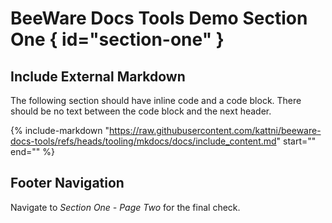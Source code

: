 # BeeWare Docs Tools Demo Section One { id="section-one" }

## Include External Markdown

The following section should have inline code and a code block. There should
be no text between the code block and the next header.

{%
    include-markdown "https://raw.githubusercontent.com/kattni/beeware-docs-tools/refs/heads/tooling/mkdocs/docs/include_content.md"
    start="<!--include-markdown-content-start-->"
    end="<!--include-markdown-content-end-->"
%}

## Footer Navigation

Navigate to *Section One - Page Two* for the final check.
